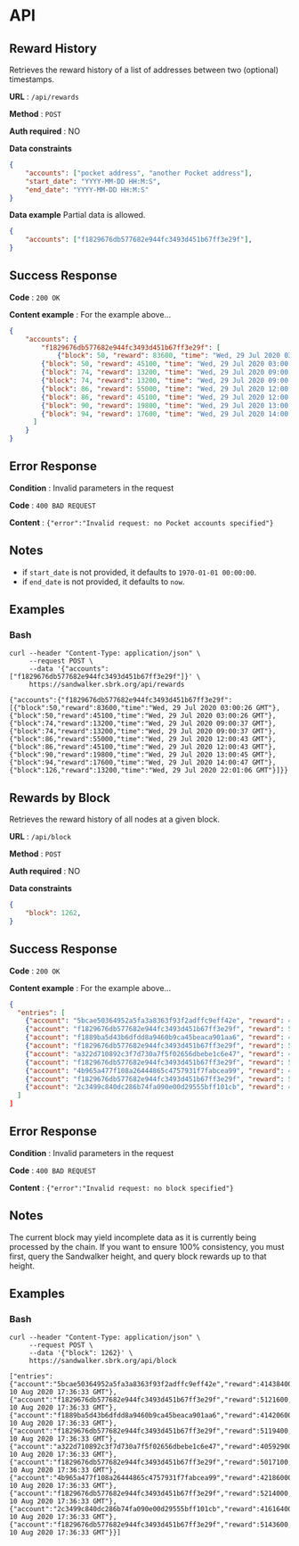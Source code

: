 # API

## Reward History

Retrieves the reward history of a list of addresses between two (optional) timestamps.

**URL** : `/api/rewards`

**Method** : `POST`

**Auth required** : NO

**Data constraints**

```json
{
    "accounts": ["pocket address", "another Pocket address"],
    "start_date": "YYYY-MM-DD HH:M:S",
    "end_date": "YYYY-MM-DD HH:M:S"
}
```

**Data example** Partial data is allowed.

```json
{
    "accounts": ["f1829676db577682e944fc3493d451b67ff3e29f"],
}
```

## Success Response

**Code** : `200 OK`

**Content example** : For the example above...

```json
{
    "accounts": {
        "f1829676db577682e944fc3493d451b67ff3e29f": [
    	    {"block": 50, "reward": 83600, "time": "Wed, 29 Jul 2020 03:00:26 GMT"},
	    {"block": 50, "reward": 45100, "time": "Wed, 29 Jul 2020 03:00:26 GMT"},
	    {"block": 74, "reward": 13200, "time": "Wed, 29 Jul 2020 09:00:37 GMT"},
	    {"block": 74, "reward": 13200, "time": "Wed, 29 Jul 2020 09:00:37 GMT"},
	    {"block": 86, "reward": 55000, "time": "Wed, 29 Jul 2020 12:00:43 GMT"},
	    {"block": 86, "reward": 45100, "time": "Wed, 29 Jul 2020 12:00:43 GMT"},
	    {"block": 90, "reward": 19800, "time": "Wed, 29 Jul 2020 13:00:45 GMT"},
	    {"block": 94, "reward": 17600, "time": "Wed, 29 Jul 2020 14:00:47 GMT"}
	  ]
    }
}
```

## Error Response

**Condition** : Invalid parameters in the request

**Code** : `400 BAD REQUEST`

**Content** : `{"error":"Invalid request: no Pocket accounts specified"}`

## Notes

- if `start_date` is not provided, it defaults to `1970-01-01 00:00:00`.
- if `end_date` is not provided, it defaults to `now`.

## Examples

### Bash

```
curl --header "Content-Type: application/json" \
     --request POST \
     --data '{"accounts": ["f1829676db577682e944fc3493d451b67ff3e29f"]}' \
     https://sandwalker.sbrk.org/api/rewards
```

```
{"accounts":{"f1829676db577682e944fc3493d451b67ff3e29f":[{"block":50,"reward":83600,"time":"Wed, 29 Jul 2020 03:00:26 GMT"},{"block":50,"reward":45100,"time":"Wed, 29 Jul 2020 03:00:26 GMT"},{"block":74,"reward":13200,"time":"Wed, 29 Jul 2020 09:00:37 GMT"},{"block":74,"reward":13200,"time":"Wed, 29 Jul 2020 09:00:37 GMT"},{"block":86,"reward":55000,"time":"Wed, 29 Jul 2020 12:00:43 GMT"},{"block":86,"reward":45100,"time":"Wed, 29 Jul 2020 12:00:43 GMT"},{"block":90,"reward":19800,"time":"Wed, 29 Jul 2020 13:00:45 GMT"},{"block":94,"reward":17600,"time":"Wed, 29 Jul 2020 14:00:47 GMT"},{"block":126,"reward":13200,"time":"Wed, 29 Jul 2020 22:01:06 GMT"}]}}
```

## Rewards by Block

Retrieves the reward history of all nodes at a given block.

**URL** : `/api/block`

**Method** : `POST`

**Auth required** : NO

**Data constraints**

```json
{
    "block": 1262,
}
```

## Success Response

**Code** : `200 OK`

**Content example** : For the example above...

```json
{
  "entries": [
    {"account": "5bcae50364952a5fa3a8363f93f2adffc9eff42e", "reward": 41438400, "time": "Mon, 10 Aug 2020 17: 36: 33 GMT"},
    {"account": "f1829676db577682e944fc3493d451b67ff3e29f", "reward": 5121600, "time": "Mon, 10 Aug 2020 17: 36: 33 GMT"},
    {"account": "f1889ba5d43b6dfdd8a9460b9ca45beaca901aa6", "reward": 41420600, "time": "Mon, 10 Aug 2020 17: 36: 33 GMT"},
    {"account": "f1829676db577682e944fc3493d451b67ff3e29f", "reward": 5119400, "time": "Mon, 10 Aug 2020 17: 36: 33 GMT"},
    {"account": "a322d710892c3f7d730a7f5f02656dbebe1c6e47", "reward": 40592900, "time": "Mon, 10 Aug 2020 17: 36: 33 GMT"},
    {"account": "f1829676db577682e944fc3493d451b67ff3e29f", "reward": 5017100, "time": "Mon, 10 Aug 2020 17: 36: 33 GMT"},
    {"account": "4b965a477f108a26444865c4757931f7fabcea99", "reward": 42186000, "time": "Mon, 10 Aug 2020 17: 36: 33 GMT"},
    {"account": "f1829676db577682e944fc3493d451b67ff3e29f", "reward": 5214000, "time": "Mon, 10 Aug 2020 17: 36: 33 GMT"},
    {"account": "2c3499c840dc286b74fa090e00d29555bff101cb", "reward": 41616400, "time": "Mon, 10 Aug 2020 17: 36: 33 GMT"}
  ]
]
```

## Error Response

**Condition** : Invalid parameters in the request

**Code** : `400 BAD REQUEST`

**Content** : `{"error":"Invalid request: no block specified"}`

## Notes

The current block may yield incomplete data as it is currently being
processed by the chain. If you want to ensure 100% consistency, you
must first, query the Sandwalker height, and query block rewards up to
that height.

## Examples

### Bash

```
curl --header "Content-Type: application/json" \
     --request POST \
     --data '{"block": 1262}' \
     https://sandwalker.sbrk.org/api/block
```

```
["entries":{"account":"5bcae50364952a5fa3a8363f93f2adffc9eff42e","reward":41438400,"time":"Mon, 10 Aug 2020 17:36:33 GMT"},{"account":"f1829676db577682e944fc3493d451b67ff3e29f","reward":5121600,"time":"Mon, 10 Aug 2020 17:36:33 GMT"},{"account":"f1889ba5d43b6dfdd8a9460b9ca45beaca901aa6","reward":41420600,"time":"Mon, 10 Aug 2020 17:36:33 GMT"},{"account":"f1829676db577682e944fc3493d451b67ff3e29f","reward":5119400,"time":"Mon, 10 Aug 2020 17:36:33 GMT"},{"account":"a322d710892c3f7d730a7f5f02656dbebe1c6e47","reward":40592900,"time":"Mon, 10 Aug 2020 17:36:33 GMT"},{"account":"f1829676db577682e944fc3493d451b67ff3e29f","reward":5017100,"time":"Mon, 10 Aug 2020 17:36:33 GMT"},{"account":"4b965a477f108a26444865c4757931f7fabcea99","reward":42186000,"time":"Mon, 10 Aug 2020 17:36:33 GMT"},{"account":"f1829676db577682e944fc3493d451b67ff3e29f","reward":5214000,"time":"Mon, 10 Aug 2020 17:36:33 GMT"},{"account":"2c3499c840dc286b74fa090e00d29555bff101cb","reward":41616400,"time":"Mon, 10 Aug 2020 17:36:33 GMT"},{"account":"f1829676db577682e944fc3493d451b67ff3e29f","reward":5143600,"time":"Mon, 10 Aug 2020 17:36:33 GMT"}}]
```